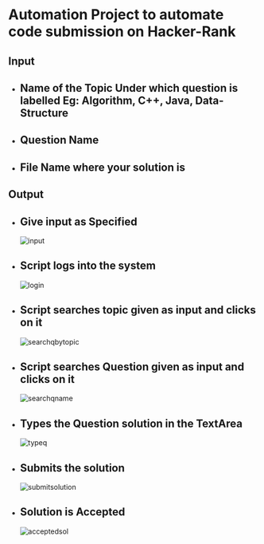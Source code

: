 # Automation Project to automate code submission on Hacker-Rank
## Input 
- Name of the Topic Under which question is labelled
    Eg: Algorithm, C++, Java, Data-Structure
    -
- Question Name 
    -
- File Name where your solution is
    -

## Output

- Give input as Specified
    -
    ![input](https://user-images.githubusercontent.com/56152715/179002561-dc35aaf7-bcf6-4afb-af12-fbc43bd29658.png)
- Script logs into the system
    -
    ![login](https://user-images.githubusercontent.com/56152715/179002959-747fef1e-44b2-4287-b143-1157e633790d.png)
- Script searches topic given as input and clicks on it
    -
    ![searchqbytopic](https://user-images.githubusercontent.com/56152715/179003190-8ac40923-627a-4c04-ae84-8465823d89ca.png)
- Script searches Question given as input and clicks on it
    -
    ![searchqname](https://user-images.githubusercontent.com/56152715/179003416-21b2a49b-e83d-46e0-9fb9-7fc4450a977a.png)
- Types the Question solution in the TextArea
    -
    ![typeq](https://user-images.githubusercontent.com/56152715/179003845-1e44f6c0-3f16-444d-8442-32dc6b9af42e.png)
- Submits the solution 
    -
    ![submitsolution](https://user-images.githubusercontent.com/56152715/179004061-0b0cbffa-919b-40c7-a5d8-3c0264fd741b.png)
- Solution is Accepted
    -
    ![acceptedsol](https://user-images.githubusercontent.com/56152715/179004234-d0ac5d46-f4b2-43bb-ba14-4a21098d2341.png)

